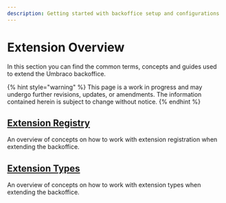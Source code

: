 ```yaml
---
description: Getting started with backoffice setup and configurations
---
```


# Extension Overview

In this section you can find the common terms, concepts and guides used to extend the Umbraco backoffice.

{% hint style="warning" %}
This page is a work in progress and may undergo further revisions, updates, or amendments. The information contained herein is subject to change without notice.
{% endhint %}

## [Extension Registry](extension-registry/)

An overview of concepts on how to work with extension registration when extending the backoffice.

## [Extension Types](extension-types/)

An overview of concepts on how to work with extension types when extending the backoffice.
